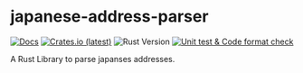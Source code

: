 # japanese-address-parser

[![Docs](https://docs.rs/japanese-address-parser/badge.svg)](https://docs.rs/japanese-address-parser)
[![Crates.io (latest)](https://img.shields.io/crates/v/japanese-address-parser)](https://crates.io/crates/japanese-address-parser)
![Rust Version](https://img.shields.io/badge/rust%20version-%3E%3D1.75.0-orange)
[![Unit test & Code format check](https://github.com/YuukiToriyama/japanese-address-parser/actions/workflows/rust.yaml/badge.svg?branch=main)](https://github.com/YuukiToriyama/japanese-address-parser/actions/workflows/rust.yaml)

A Rust Library to parse japanses addresses.